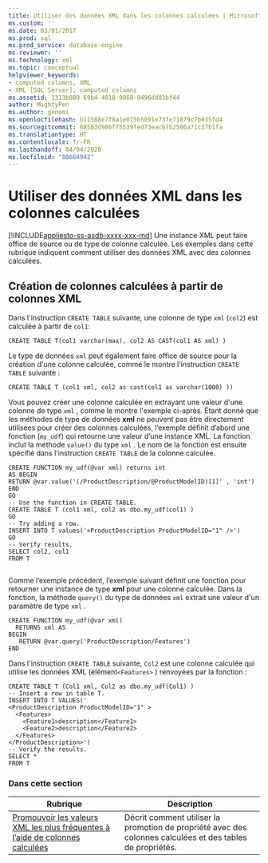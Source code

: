 ```yaml
---
title: Utiliser des données XML dans les colonnes calculées | Microsoft Docs
ms.custom: ''
ms.date: 03/01/2017
ms.prod: sql
ms.prod_service: database-engine
ms.reviewer: ''
ms.technology: xml
ms.topic: conceptual
helpviewer_keywords:
- computed columns, XML
- XML [SQL Server], computed columns
ms.assetid: 1313b889-69b4-4018-9868-0496dd83bf44
author: MightyPen
ms.author: genemi
ms.openlocfilehash: b11588e7f8a1e075b5091e73fe71879c7b035fd4
ms.sourcegitcommit: 68583d986ff5539fed73eacb7b2586a71c37b1fa
ms.translationtype: HT
ms.contentlocale: fr-FR
ms.lasthandoff: 04/04/2020
ms.locfileid: "80664942"
---
```

# <a name="use-xml-in-computed-columns"></a>Utiliser des données XML dans les colonnes calculées
[!INCLUDE[appliesto-ss-asdb-xxxx-xxx-md](../../includes/appliesto-ss-asdb-xxxx-xxx-md.md)]
  Une instance XML peut faire office de source ou de type de colonne calculée. Les exemples dans cette rubrique indiquent comment utiliser des données XML avec des colonnes calculées.  
  
## <a name="creating-computed-columns-from-xml-columns"></a>Création de colonnes calculées à partir de colonnes XML  
 Dans l'instruction `CREATE TABLE` suivante, une colonne de type `xml` (`col2`) est calculée à partir de `col1`:  
  
```  
CREATE TABLE T(col1 varchar(max), col2 AS CAST(col1 AS xml) )    
```  
  
 Le type de données `xml` peut également faire office de source pour la création d'une colonne calculée, comme le montre l'instruction `CREATE TABLE` suivante :  
  
```  
CREATE TABLE T (col1 xml, col2 as cast(col1 as varchar(1000) ))   
```  
  
 Vous pouvez créer une colonne calculée en extrayant une valeur d'une colonne de type `xml` , comme le montre l'exemple ci-après. Étant donné que les méthodes de type de données **xml** ne peuvent pas être directement utilisées pour créer des colonnes calculées, l’exemple définit d’abord une fonction (`my_udf`) qui retourne une valeur d’une instance XML. La fonction inclut la méthode `value()` du type `xml` . Le nom de la fonction est ensuite spécifié dans l'instruction `CREATE TABLE` de la colonne calculée.  
  
```  
CREATE FUNCTION my_udf(@var xml) returns int  
AS BEGIN   
RETURN @var.value('(/ProductDescription/@ProductModelID)[1]' , 'int')  
END  
GO  
-- Use the function in CREATE TABLE.  
CREATE TABLE T (col1 xml, col2 as dbo.my_udf(col1) )  
GO  
-- Try adding a row.   
INSERT INTO T values('<ProductDescription ProductModelID="1" />')  
GO  
-- Verify results.  
SELECT col2, col1  
FROM T  
  
```  
  
 Comme l’exemple précédent, l’exemple suivant définit une fonction pour retourner une instance de type **xml** pour une colonne calculée. Dans la fonction, la méthode `query()` du type de données `xml` extrait une valeur d'un paramètre de type `xml` .  
  
```  
CREATE FUNCTION my_udf(@var xml)   
  RETURNS xml AS   
BEGIN   
   RETURN @var.query('ProductDescription/Features')  
END  
```  
  
 Dans l'instruction `CREATE TABLE` suivante, `Col2` est une colonne calculée qui utilise les données XML (élément`<Features>` ) renvoyées par la fonction :  
  
```  
CREATE TABLE T (Col1 xml, Col2 as dbo.my_udf(Col1) )  
-- Insert a row in table T.  
INSERT INTO T VALUES('  
<ProductDescription ProductModelID="1" >  
  <Features>  
    <Feature1>description</Feature1>  
    <Feature2>description</Feature2>  
  </Features>  
</ProductDescription>')  
-- Verify the results.  
SELECT *  
FROM T  
```  
  
### <a name="in-this-section"></a>Dans cette section  
  
|Rubrique|Description|  
|-----------|-----------------|  
|[Promouvoir les valeurs XML les plus fréquentes à l’aide de colonnes calculées](../../relational-databases/xml/promote-frequently-used-xml-values-with-computed-columns.md)|Décrit comment utiliser la promotion de propriété avec des colonnes calculées et des tables de propriétés.|  
  
  
